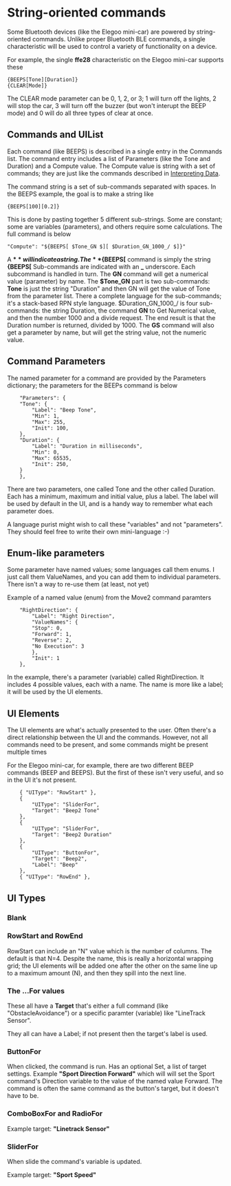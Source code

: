 ﻿# String-oriented commands

Some Bluetooth devices (like the Elegoo mini-car) are powered by string-oriented commands. Unlike proper Bluetooth BLE commands, a single characteristic will be used to control a variety of functionality on a device.

For example, the single **ffe28** characteristic on the Elegoo mini-car supports these 

```
{BEEPS[Tone][Duration]}
{CLEAR[Mode]}
```

The CLEAR mode parameter can be 0, 1, 2, or 3; 1 will turn off the lights, 2 will stop the car, 3 will turn off the buzzer (but won't interupt the BEEP mode) and 0 will do all three types of clear at once.


## Commands and UIList

Each command (like BEEPS) is described in a single entry in the Commands list. The command entry includes a list of Parameters (like the Tone and Duration) and a Compute value. The Compute value is string with a set of commands; they are just like the commands described in [Interpreting Data](https://shipwrecksoftware.wordpress.com/2019/10/13/modern-iot-number-formats/). 

The command string is a set of sub-commands separated with spaces. In the BEEPS example, the goal is to make a string like

```
{BEEPS[100][0.2]}
```

This is done by pasting together 5 different sub-strings. Some are constant; some are variables (parameters), and others require some calculations. The full command is below
```
"Compute": "${BEEPS[ $Tone_GN $][ $Duration_GN_1000_/ $]}"
```

A **$** will indicate a string. The **${BEEPS[** command is simply the string **{BEEPS[**
Sub-commands are indicated with an **_** underscore. Each subcommand is handled in turn. The **GN** command will get a numerical value (parameter) by name. The **$Tone_GN** part is two sub-commands: **Tone** is just the string "Duration" and then GN will get the value of Tone from the parameter list. 
There a complete language for the sub-commands; it's a stack-based RPN style language. $Duration_GN_1000_/ is four sub-commands: the string Duration, the command **GN** to Get Numerical value, and then the number 1000 and a divide request. The end result is that the Duration number is returned, divided by 1000.
The **GS** command will also get a parameter by name, but will get the string value, not the numeric value.

## Command Parameters
The named parameter for a command are provided by the Parameters dictionary; the parameters for the BEEPs command is below

```
    "Parameters": {
    "Tone": {
        "Label": "Beep Tone",
        "Min": 1,
        "Max": 255,
        "Init": 100,
    },
    "Duration": {
        "Label": "Duration in milliseconds",
        "Min": 0,
        "Max": 65535,
        "Init": 250,
    }
    },
```

There are two parameters, one called Tone and the other called Duration. Each has a minimum, maximum and initial value, plus a label. The label will be used by default in the UI, and is a handy way to remember what each parameter does.

A language purist might wish to call these "variables" and not "parameters". They should feel free to write their own mini-language :-)

## Enum-like parameters

Some parameter have named values; some languages call them enums. I just call them ValueNames, and you can add them to individual parameters. There isn't a way to re-use them (at least, not yet)

Example of a named value (enum) from the Move2 command paramters

```
    "RightDirection": {
        "Label": "Right Direction",
        "ValueNames": {
        "Stop": 0,
        "Forward": 1,
        "Reverse": 2,
        "No Execution": 3
        },
        "Init": 1
    },
```

In the example, there's a parameter (variable) called RightDirection. It includes 4 possible values, each with a name. The name is more like a label; it will be used by the UI elements.


## UI Elements

The UI elements are what's actually presented to the user. Often there's a direct relationship between the UI and the commands. However, not all commands need to be present, and some commands might be present multiple times

For the Elegoo mini-car, for example, there are two different BEEP commands (BEEP and BEEPS). But the first of these isn't very useful, and so in the UI it's not present.


```
    { "UIType": "RowStart" },
    {
        "UIType": "SliderFor",
        "Target": "Beep2 Tone"
    },
    {
        "UIType": "SliderFor",
        "Target": "Beep2 Duration"
    },
    {
        "UIType": "ButtonFor",
        "Target": "Beep2",
        "Label": "Beep"
    },
    { "UIType": "RowEnd" },

```

## UI Types

### Blank

### RowStart and RowEnd
 
RowStart can include an "N" value which is the number of columns. The default is that N=4. Despite the name, this is really a horizontal wrapping grid; the UI elements will be added one after the other on the same line up to a maximum amount (N), and then they spill into the next line.

### The ...For values

These all have a **Target** that's either a full command (like "ObstacleAvoidance") or a specific paramter (variable) like "LineTrack Sensor".

They all can have a Label; if not present then the target's label is used.

### ButtonFor

When clicked, the command is run. Has an optional Set, a list of target settings. Example **"Sport Direction Forward"** which will will set the Sport command's Direction variable to the value of the named value Forward. The command is often the same command as the button's target, but it doesn't have to be.

### ComboBoxFor and RadioFor

Example target: **"Linetrack Sensor"**

### SliderFor

When slide the command's variable is updated.

Example target: **"Sport Speed"**

